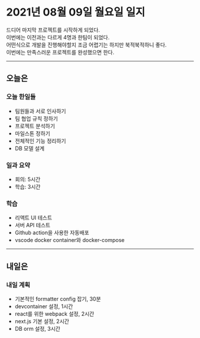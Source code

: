 # 2021년 08월 09일 월요일 일지

드디어 마지막 프로젝트를 시작하게 되었다.<br />
이번에는 이전과는 다르게 4명과 한팀이 되었다.<br />
어떤식으로 개발을 진행해야할지 조금 어렵기는 하지만 북적북적하니 좋다.<br />
이번에는 만족스러운 프로젝트를 완성했으면 한다.

---

## 오늘은

### 오늘 한일들

- 팀원들과 서로 인사하기
- 팀 협업 규칙 정하기
- 프로젝트 분석하기
- 마일스톤 정하기
- 전체적인 기능 정리하기
- DB 모델 설계

### 일과 요약

- 회의: 5시간
- 학습: 3시간

### 학습

- 리액트 UI 테스트
- 서버 API 테스트
- Github action을 사용한 자동배포
- vscode docker container와 docker-compose

---

## 내일은

### 내일 계획

- 기본적인 formatter config 잡기, 30분
- devcontainer 설정, 1시간
- react를 위한 webpack 설정, 2시간
- next.js 기본 설정, 2시간
- DB orm 설정, 3시간